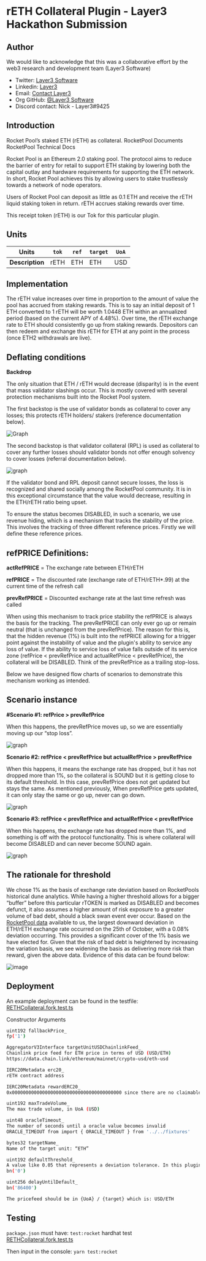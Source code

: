 
# rETH Collateral Plugin - Layer3 Hackathon Submission



## Author

We would like to acknowledge that this was a collaborative effort by  the web3 research and development team (Layer3 Software) 

- Twitter: [Layer3 Software](https://twitter.com/Layer3Software)
- Linkedin: [Layer3](https://www.linkedin.com/company/layer-3/) 
- Email: [Contact Layer3](contact@layer3.software) 
- Org GitHub: [@Layer3 Software](https://github.com/Layer3-Software)
-  Discord contact: Nick - Layer3#9425
## Introduction 


Rocket Pool’s staked ETH (rETH) as collateral.
RocketPool Documents
RocketPool Technical Docs

Rocket Pool is an Ethereum 2.0 staking pool. The protocol aims to reduce the barrier of entry for retail to support ETH staking by lowering both the capital outlay and hardware requirements for supporting the ETH network. In short, Rocket Pool achieves this by allowing users to stake trustlessly towards a network of node operators.

Users of Rocket Pool can deposit as little as 0.1 ETH and receive the rETH liquid staking token in return. rETH accrues staking rewards over time.

This receipt token (rETH) is our Tok for this particular plugin. 
## Units
| **Units**       | `tok`      | `ref`                                                   | `target` | `UoA` |
|-----------------|------------|---------------------------------------------------------|----------|-------|
| **Description** | rETH | ETH  | ETH | USD   |

## Implementation
The rETH value increases over time in proportion to the amount of value the pool has accrued from staking rewards. This is to say an initial deposit of 1 ETH converted to 1 rETH will be worth 1.0448 ETH within an annualized period (based on the current APY of 4.48%). Over time, the rETH exchange rate to ETH should consistently go up from staking rewards. Depositors can then redeem and exchange this rETH for ETH at any point in the process (once ETH2 withdrawals are live).
## Deflating conditions 

**Backdrop**

The only situation that ETH / rETH would decrease (disparity) is in the event that mass validator slashings occur. This is mostly covered with several protection mechanisms built into the Rocket Pool system. 

The first backstop is the use of validator bonds as collateral to cover any losses; this protects rETH holders/ stakers (reference documentation below). 

![Graph](https://i.imgur.com/CponwyQ.png)





The second backstop is that validator collateral (RPL) is used as collateral to cover any further losses should validator bonds not offer enough solvency to cover losses (referral documentation below).

![graph](https://i.imgur.com/y4y3ATv.png)

If the validator bond and RPL deposit cannot secure losses, the loss is recognized and shared socially among the RocketPool community. It is in this exceptional circumstance that the value would decrease, resulting in the ETH/rETH ratio being upset. 


To ensure the status becomes DISABLED, in such a scenario, we use revenue hiding, which is a mechanism that tracks the stability of the price. This involves the tracking of three different reference prices. Firstly we will define these reference prices. 


## refPRICE Definitions: 

**actRefPRICE** = The exchange rate between ETH/rETH

**refPRICE** = The discounted rate (exchange rate of ETH/rETH*.99) at the current time of the refresh call

**prevRefPRICE** = Discounted exchange rate at the last time refresh was called 

When using this mechanism to track price stability the refPRICE is always the basis for the tracking. The prevRefPRICE can only ever go up or remain neutral (that is unchanged from the prevRefPrice). The reason for this is, that the hidden revenue (1%) is built into the refPRICE allowing for a trigger point against the instability of value and the plugin's ability to service any loss of value. If the ability to service loss of value falls outside of its service zone (refPrice < prevRefPrice and actualRefPrice < prevRefPrice), the collateral will be DISABLED. Think of the prevRefPrice as a trailing stop-loss. 

Below we have designed flow charts of scenarios to demonstrate this mechanism working as intended. 


## Scenario instance

**#Scenario #1: refPrice > prevRefPrice** 

When this happens, the prevRefPrice moves up, so we are essentially moving up our “stop loss”.

![graph](https://i.imgur.com/ljyXpYI.png)




**Scenario #2: refPrice < prevRefPrice but actualRefPrice > prevRefPrice** 

When this happens, it means the exchange rate has dropped, but it has not dropped more than 1%, so the collateral is SOUND but it is getting close to its default threshold. In this case, prevRefPrice does not get updated but stays the same. As mentioned previously, When prevRefPrice gets updated, it can only stay the same or go up, never can go down.

![graph](https://i.imgur.com/48nmwrz.png)



**Scenario #3: refPrice < prevRefPrice and actualRefPrice < prevRefPrice**

When this happens, the exchange rate has dropped more than 1%, and something is off with the protocol functionality. This is where collateral will become DISABLED and can never become SOUND again.

![graph](https://i.imgur.com/fnBJ6gg.png)


## The rationale for threshold

We chose 1% as the basis of exchange rate deviation based on RocketPools historical dune analytics. While having a higher threshold allows for a bigger “buffer” before this particular rTOKEN is marked as DISABLED and becomes defunct, it also assumes a higher amount of risk exposure to a greater volume of bad debt, should a black swan event ever occur. Based on the [RocketPool data](https://dune.com/domothy/RocketPool) available to us, the largest downward deviation in ETH/rETH exchange rate occurred on the 25th of October, with a 0.08% deviation occurring. This provides a significant cover of the 1% basis we have elected for. Given that the risk of bad debt is heightened by increasing the variation basis, we see widening the basis as delivering more risk than reward, given the above data. Evidence of this data can be found below: 

![image](https://i.imgur.com/PPxlgsE.png)


## Deployment 

An example deployment can be found in the testfile: [RETHCollateral.fork.test.ts](ReserveProtocol/test/plugins/rocket/RETHCollateral.fork.test.ts)

Constructor Arguments

```bash
uint192 fallbackPrice_ 
fp('1')

AggregatorV3Interface targetUnitUSDChainlinkFeed_
Chainlink price feed for ETH price in terms of USD (USD/ETH)
https://data.chain.link/ethereum/mainnet/crypto-usd/eth-usd

IERC20Metadata erc20_
rETH contract address

IERC20Metadata rewardERC20_
0x0000000000000000000000000000000000000000 since there are no claimable rewards

uint192 maxTradeVolume_
The max trade volume, in UoA (USD)

uint48 oracleTimeout_
The number of seconds until a oracle value becomes invalid 
ORACLE_TIMEOUT from import { ORACLE_TIMEOUT } from '../../fixtures'

bytes32 targetName_
Name of the target unit: “ETH”

uint192 defaultThreshold_
A value like 0.05 that represents a deviation tolerance. In this plugin we will use 0 because we assume that staked ETH will not deviate from ETH
bn('0')

uint256 delayUntilDefault_
bn('86400')

The pricefeed should be in {UoA} / {target} which is: USD/ETH
```

## Testing
`package.json` must have:
`test:rocket` hardhat test [RETHCollateral.fork.test.ts](test/plugins/rocket/RETHCollateral.fork.test.ts)

Then input in the console:
`yarn test:rocket`

